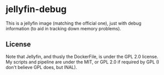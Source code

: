 # jellyfin-debug

This is a jellyfin image (matching the official one), just with debug information (to aid in tracking down memory problems).

## License

Note that Jellyfin, and thusly the DockerFile, is under the GPL 2.0 license. My scripts and pipeline are under the MIT, or GPL 2.0 if required by GPL (I don't believe GPL does, but INAL).
